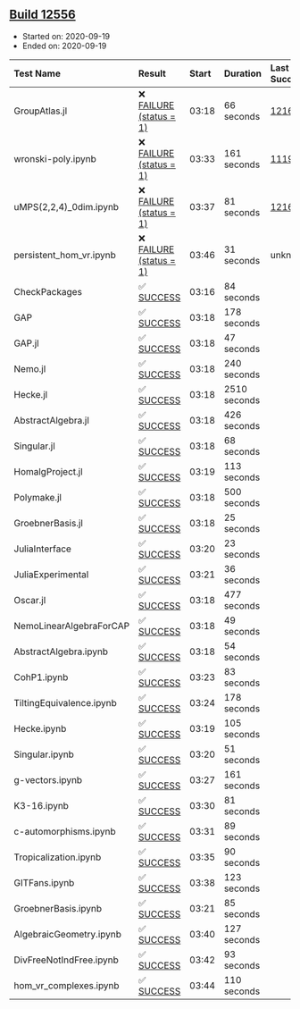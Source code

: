 ## [Build 12556](https://oscarci.mathematik.uni-kl.de/job/oscar/12556/)

* Started on: 2020-09-19
* Ended on: 2020-09-19

| Test Name    | Result | Start | Duration | Last Success | First Failure |
|:-------------|:-------|:------|:---------|:-------------|:--------------|
| GroupAtlas.jl | ❌ [FAILURE (status = 1)](https://oscarci.mathematik.uni-kl.de/job/oscar/12556/artifact/logs/build-12556/GroupAtlas.jl.log) | 03:18 | 66 seconds | [12167](https://oscarci.mathematik.uni-kl.de/job/oscar/12167/) | [12168](https://oscarci.mathematik.uni-kl.de/job/oscar/12168/) |
| wronski-poly.ipynb | ❌ [FAILURE (status = 1)](https://oscarci.mathematik.uni-kl.de/job/oscar/12556/artifact/logs/build-12556/wronski-poly.ipynb.log) | 03:33 | 161 seconds | [11192](https://oscarci.mathematik.uni-kl.de/job/oscar/11192/) | [11193](https://oscarci.mathematik.uni-kl.de/job/oscar/11193/) |
| uMPS(2,2,4)_0dim.ipynb | ❌ [FAILURE (status = 1)](https://oscarci.mathematik.uni-kl.de/job/oscar/12556/artifact/logs/build-12556/uMPS-2-2-4-_0dim.ipynb.log) | 03:37 | 81 seconds | [12167](https://oscarci.mathematik.uni-kl.de/job/oscar/12167/) | [12168](https://oscarci.mathematik.uni-kl.de/job/oscar/12168/) |
| persistent_hom_vr.ipynb | ❌ [FAILURE (status = 1)](https://oscarci.mathematik.uni-kl.de/job/oscar/12556/artifact/logs/build-12556/persistent_hom_vr.ipynb.log) | 03:46 | 31 seconds | unknown | unknown |
| CheckPackages | ✅ [SUCCESS](https://oscarci.mathematik.uni-kl.de/job/oscar/12556/artifact/logs/build-12556/CheckPackages.log) | 03:16 | 84 seconds |  |  |
| GAP | ✅ [SUCCESS](https://oscarci.mathematik.uni-kl.de/job/oscar/12556/artifact/logs/build-12556/GAP.log) | 03:18 | 178 seconds |  |  |
| GAP.jl | ✅ [SUCCESS](https://oscarci.mathematik.uni-kl.de/job/oscar/12556/artifact/logs/build-12556/GAP.jl.log) | 03:18 | 47 seconds |  |  |
| Nemo.jl | ✅ [SUCCESS](https://oscarci.mathematik.uni-kl.de/job/oscar/12556/artifact/logs/build-12556/Nemo.jl.log) | 03:18 | 240 seconds |  |  |
| Hecke.jl | ✅ [SUCCESS](https://oscarci.mathematik.uni-kl.de/job/oscar/12556/artifact/logs/build-12556/Hecke.jl.log) | 03:18 | 2510 seconds |  |  |
| AbstractAlgebra.jl | ✅ [SUCCESS](https://oscarci.mathematik.uni-kl.de/job/oscar/12556/artifact/logs/build-12556/AbstractAlgebra.jl.log) | 03:18 | 426 seconds |  |  |
| Singular.jl | ✅ [SUCCESS](https://oscarci.mathematik.uni-kl.de/job/oscar/12556/artifact/logs/build-12556/Singular.jl.log) | 03:18 | 68 seconds |  |  |
| HomalgProject.jl | ✅ [SUCCESS](https://oscarci.mathematik.uni-kl.de/job/oscar/12556/artifact/logs/build-12556/HomalgProject.jl.log) | 03:19 | 113 seconds |  |  |
| Polymake.jl | ✅ [SUCCESS](https://oscarci.mathematik.uni-kl.de/job/oscar/12556/artifact/logs/build-12556/Polymake.jl.log) | 03:18 | 500 seconds |  |  |
| GroebnerBasis.jl | ✅ [SUCCESS](https://oscarci.mathematik.uni-kl.de/job/oscar/12556/artifact/logs/build-12556/GroebnerBasis.jl.log) | 03:18 | 25 seconds |  |  |
| JuliaInterface | ✅ [SUCCESS](https://oscarci.mathematik.uni-kl.de/job/oscar/12556/artifact/logs/build-12556/JuliaInterface.log) | 03:20 | 23 seconds |  |  |
| JuliaExperimental | ✅ [SUCCESS](https://oscarci.mathematik.uni-kl.de/job/oscar/12556/artifact/logs/build-12556/JuliaExperimental.log) | 03:21 | 36 seconds |  |  |
| Oscar.jl | ✅ [SUCCESS](https://oscarci.mathematik.uni-kl.de/job/oscar/12556/artifact/logs/build-12556/Oscar.jl.log) | 03:18 | 477 seconds |  |  |
| NemoLinearAlgebraForCAP | ✅ [SUCCESS](https://oscarci.mathematik.uni-kl.de/job/oscar/12556/artifact/logs/build-12556/NemoLinearAlgebraForCAP.log) | 03:18 | 49 seconds |  |  |
| AbstractAlgebra.ipynb | ✅ [SUCCESS](https://oscarci.mathematik.uni-kl.de/job/oscar/12556/artifact/logs/build-12556/AbstractAlgebra.ipynb.log) | 03:18 | 54 seconds |  |  |
| CohP1.ipynb | ✅ [SUCCESS](https://oscarci.mathematik.uni-kl.de/job/oscar/12556/artifact/logs/build-12556/CohP1.ipynb.log) | 03:23 | 83 seconds |  |  |
| TiltingEquivalence.ipynb | ✅ [SUCCESS](https://oscarci.mathematik.uni-kl.de/job/oscar/12556/artifact/logs/build-12556/TiltingEquivalence.ipynb.log) | 03:24 | 178 seconds |  |  |
| Hecke.ipynb | ✅ [SUCCESS](https://oscarci.mathematik.uni-kl.de/job/oscar/12556/artifact/logs/build-12556/Hecke.ipynb.log) | 03:19 | 105 seconds |  |  |
| Singular.ipynb | ✅ [SUCCESS](https://oscarci.mathematik.uni-kl.de/job/oscar/12556/artifact/logs/build-12556/Singular.ipynb.log) | 03:20 | 51 seconds |  |  |
| g-vectors.ipynb | ✅ [SUCCESS](https://oscarci.mathematik.uni-kl.de/job/oscar/12556/artifact/logs/build-12556/g-vectors.ipynb.log) | 03:27 | 161 seconds |  |  |
| K3-16.ipynb | ✅ [SUCCESS](https://oscarci.mathematik.uni-kl.de/job/oscar/12556/artifact/logs/build-12556/K3-16.ipynb.log) | 03:30 | 81 seconds |  |  |
| c-automorphisms.ipynb | ✅ [SUCCESS](https://oscarci.mathematik.uni-kl.de/job/oscar/12556/artifact/logs/build-12556/c-automorphisms.ipynb.log) | 03:31 | 89 seconds |  |  |
| Tropicalization.ipynb | ✅ [SUCCESS](https://oscarci.mathematik.uni-kl.de/job/oscar/12556/artifact/logs/build-12556/Tropicalization.ipynb.log) | 03:35 | 90 seconds |  |  |
| GITFans.ipynb | ✅ [SUCCESS](https://oscarci.mathematik.uni-kl.de/job/oscar/12556/artifact/logs/build-12556/GITFans.ipynb.log) | 03:38 | 123 seconds |  |  |
| GroebnerBasis.ipynb | ✅ [SUCCESS](https://oscarci.mathematik.uni-kl.de/job/oscar/12556/artifact/logs/build-12556/GroebnerBasis.ipynb.log) | 03:21 | 85 seconds |  |  |
| AlgebraicGeometry.ipynb | ✅ [SUCCESS](https://oscarci.mathematik.uni-kl.de/job/oscar/12556/artifact/logs/build-12556/AlgebraicGeometry.ipynb.log) | 03:40 | 127 seconds |  |  |
| DivFreeNotIndFree.ipynb | ✅ [SUCCESS](https://oscarci.mathematik.uni-kl.de/job/oscar/12556/artifact/logs/build-12556/DivFreeNotIndFree.ipynb.log) | 03:42 | 93 seconds |  |  |
| hom_vr_complexes.ipynb | ✅ [SUCCESS](https://oscarci.mathematik.uni-kl.de/job/oscar/12556/artifact/logs/build-12556/hom_vr_complexes.ipynb.log) | 03:44 | 110 seconds |  |  |
